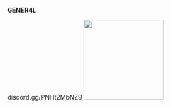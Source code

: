 **GENER4L**

discord.gg/PNHt2MbNZ9
<img height="180em" src="https://github-readme-stats.vercel.app/api?username=0gener4l&show_icons=true&hide_border=true&&count_private=true&include_all_commits=true" />
